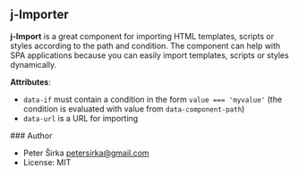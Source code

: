 ## j-Importer

__j-Import__ is a great component for importing HTML templates, scripts or styles according to the path and condition. The component can help with SPA applications because you can easily import templates, scripts or styles dynamically.

__Attributes__:
- `data-if` must contain a condition in the form `value === 'myvalue'` (the condition is evaluated with value from `data-component-path`)
- `data-url` is a URL for importing

### Author

- Peter Širka <petersirka@gmail.com>
- License: MIT